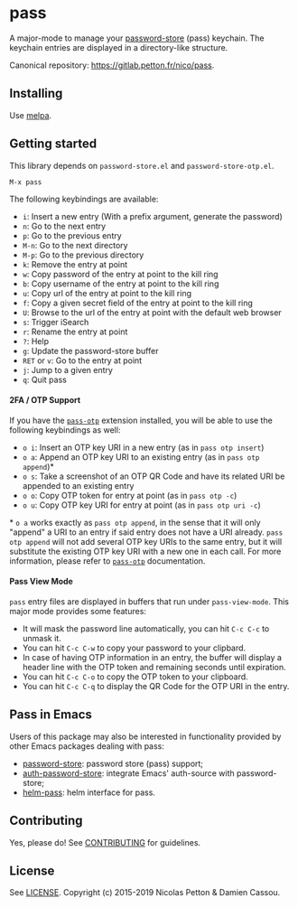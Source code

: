 # pass

A major-mode to manage your
[password-store](http://passwordstore.org/) (pass) keychain.  The
keychain entries are displayed in a directory-like structure.

Canonical repository: https://gitlab.petton.fr/nico/pass.

## Installing

Use [melpa](https://melpa.org/).


## Getting started

This library depends on `password-store.el` and `password-store-otp.el`.

    M-x pass

The following keybindings are available:

- `i`: Insert a new entry (With a prefix argument, generate the password)
- `n`: Go to the next entry
- `p`: Go to the previous entry
- `M-n`: Go to the next directory
- `M-p`: Go to the previous directory
- `k`: Remove the entry at point
- `w`: Copy password of the entry at point to the kill ring
- `b`: Copy username of the entry at point to the kill ring
- `u`: Copy url of the entry at point to the kill ring
- `f`: Copy a given secret field of the entry at point to the kill ring
- `U`: Browse to the url of the entry at point with the default web browser
- `s`: Trigger iSearch
- `r`: Rename the entry at point
- `?`: Help
- `g`: Update the password-store buffer
- `RET` or `v`: Go to the entry at point
- `j`: Jump to a given entry
- `q`: Quit pass

#### 2FA / OTP Support

If you have the [`pass-otp`](https://github.com/tadfisher/pass-otp) extension
installed, you will be able to use the following keybindings as well:

- `o i`: Insert an OTP key URI in a new entry (as in `pass otp insert`)
- `o a`: Append an OTP key URI to an existing entry (as in `pass otp append`)\*
- `o s`: Take a screenshot of an OTP QR Code and have its related URI be appended to an existing entry
- `o o`: Copy OTP token for entry at point (as in `pass otp -c`)
- `o u`: Copy OTP key URI for entry at point (as in `pass otp uri -c`)

\* `o a` works exactly as `pass otp append`, in the sense that it will only
"append" a URI to an entry if said entry does not have a URI already. `pass otp
append` will not add several OTP key URIs to the same entry, but it will
substitute the existing OTP key URI with a new one in each call. For more
information, please refer to [`pass-otp`](https://github.com/tadfisher/pass-otp)
documentation.

#### Pass View Mode

`pass` entry files are displayed in buffers that run under
`pass-view-mode`. This major mode provides some features:

- It will mask the password line automatically, you can hit `C-c C-c` to unmask it.
- You can hit `C-c C-w` to copy your password to your clipbard.
- In case of having OTP information in an entry, the buffer will display a
  header line with the OTP token and remaining seconds until expiration.
- You can hit `C-c C-o` to copy the OTP token to your clipboard.
- You can hit `C-c C-q` to display the QR Code for the OTP URI in the entry.

## Pass in Emacs

Users of this package may also be interested in functionality provided
by other Emacs packages dealing with pass:

- [password-store](https://git.zx2c4.com/password-store/tree/contrib/emacs/password-store.el): password store (pass) support;
- [auth-password-store](https://github.com/DamienCassou/auth-password-store): integrate Emacs' auth-source with password-store;
- [helm-pass](https://github.com/jabranham/helm-pass): helm interface for pass.

## Contributing

Yes, please do! See [CONTRIBUTING][] for guidelines.

## License

See [LICENSE][]. Copyright (c) 2015-2019 Nicolas Petton & Damien Cassou.


[CONTRIBUTING]: ./CONTRIBUTING.md
[LICENSE]: ./LICENSE
